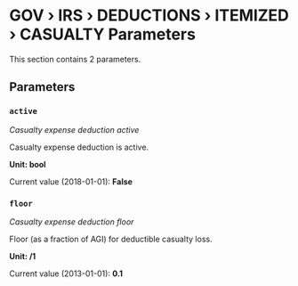 # GOV › IRS › DEDUCTIONS › ITEMIZED › CASUALTY Parameters

This section contains 2 parameters.

## Parameters

### `active`
*Casualty expense deduction active*

Casualty expense deduction is active.

**Unit: bool**

Current value (2018-01-01): **False**


### `floor`
*Casualty expense deduction floor*

Floor (as a fraction of AGI) for deductible casualty loss.

**Unit: /1**

Current value (2013-01-01): **0.1**

